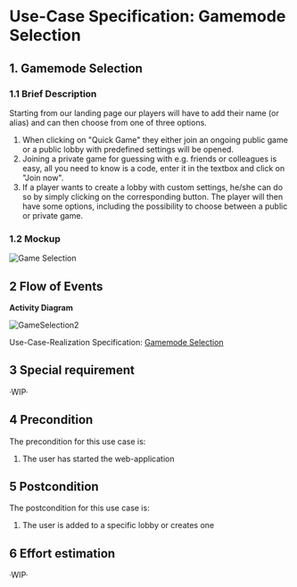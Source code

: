 # Use-Case Specification: Gamemode Selection

## 1. Gamemode Selection

### 1.1 Brief Description
Starting from our landing page our players will have to add their name (or alias) and can then choose from one of three options.
1. When clicking on "Quick Game" they either join an ongoing public game or a public lobby with predefined settings will be opened.
2. Joining a private game for guessing with e.g. friends or colleagues is easy, all you need to know is a code, enter it in the textbox and click on "Join now".
3. If a player wants to create a lobby with custom settings, he/she can do so by simply clicking on the corresponding button. The player will then have some options, including the possibility to choose between a public or private game.

### 1.2 Mockup

![Game Selection](https://user-images.githubusercontent.com/62339676/197399336-873d976e-2287-48c8-a130-b24047585da8.jpg)

## 2 Flow of Events

**Activity Diagram**

![GameSelection2](https://user-images.githubusercontent.com/62339676/198310158-de6605c9-acc1-4aeb-b9f6-e6732df356da.jpeg)

Use-Case-Realization Specification: [Gamemode Selection](https://github.com/Tiaaam/GuessMaster/blob/master/docs/UCRS_Gamemode_Selection.md)

## 3 Special requirement 
·WIP·

## 4 Precondition

The precondition for this use case is:

  1. The user has started the web-application

## 5 Postcondition
The postcondition for this use case is:

  1. The user is added to a specific lobby or creates one

## 6 Effort estimation 
·WIP·
